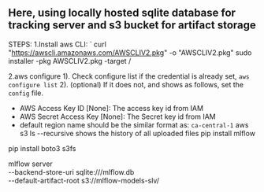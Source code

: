 ## Here, using locally hosted sqlite database for tracking server and s3 bucket for artifact storage

STEPS:
1.Install aws CLI:
  `
  curl "https://awscli.amazonaws.com/AWSCLIV2.pkg" -o "AWSCLIV2.pkg"
  sudo installer -pkg AWSCLIV2.pkg -target /

2.aws configure
   1). Check configure list if the credential is already set, `aws configure list`
   2). (optional) If it does not, and shows as follows, set the `config` file.
  - AWS Access Key ID [None]: The access key id from IAM 
  - AWS Secret Access Key [None]: The Secret key id from IAM
  - default region name should be the similar format as: `ca-central-1`
 aws s3 ls <target> --recursive shows the history of all uploaded files
pip install mlflow

pip install boto3 s3fs

mlflow server \
  --backend-store-uri sqlite:///mlflow.db \
  --default-artifact-root s3://mlflow-models-slv/
